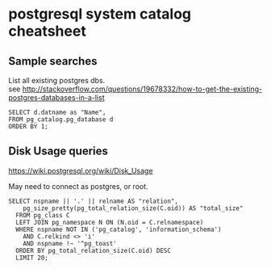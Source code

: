 # postgresql system catalog cheatsheet



## Sample searches 

List all existing postgres dbs.  
see <http://stackoverflow.com/questions/19678332/how-to-get-the-existing-postgres-databases-in-a-list>

    SELECT d.datname as "Name",
    FROM pg_catalog.pg_database d
    ORDER BY 1;

## Disk Usage queries

<https://wiki.postgresql.org/wiki/Disk_Usage>

May need to connect as postgres, or root.  

    SELECT nspname || '.' || relname AS "relation",
        pg_size_pretty(pg_total_relation_size(C.oid)) AS "total_size"
      FROM pg_class C
      LEFT JOIN pg_namespace N ON (N.oid = C.relnamespace)
      WHERE nspname NOT IN ('pg_catalog', 'information_schema')
        AND C.relkind <> 'i'
        AND nspname !~ '^pg_toast'
      ORDER BY pg_total_relation_size(C.oid) DESC
      LIMIT 20;